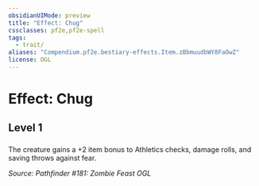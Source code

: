```yaml
---
obsidianUIMode: preview
title: "Effect: Chug"
cssclasses: pf2e,pf2e-spell
tags:
  - trait/
aliases: "Compendium.pf2e.bestiary-effects.Item.zBbmuudbWY8FaOwZ"
license: OGL
---
```

# Effect: Chug
## Level 1
### 






The creature gains a +2 item bonus to Athletics checks, damage rolls, and saving throws against fear.

*Source: Pathfinder #181: Zombie Feast*
*OGL*